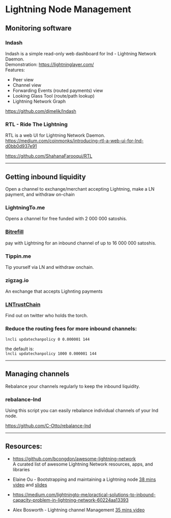# Lightning Node Management

## Monitoring software

### lndash

lndash is a simple read-only web dashboard for lnd - Lightning Network Daemon.  
Demonstration: https://lightninglayer.com/  
Features:

* Peer view
* Channel view
* Forwarding Events (routed payments) view
* Looking Glass Tool (route/path lookup)
* Lightning Network Graph

https://github.com/djmelik/lndash

### RTL - Ride The Lightning

RTL is a web UI for Lightning Network Daemon.  
https://medium.com/coinmonks/introducing-rtl-a-web-ui-for-lnd-d0bb0d937e91

https://github.com/ShahanaFarooqui/RTL

---
## Getting inbound liquidity

Open a channel to exchange/merchant accepting Lightning, make a LN payment, and withdraw on-chain

### LightningTo.me
Opens a channel for free funded with 2 000 000 satoshis.

### [Bitrefill](https://www.bitrefill.com/buy/lightning-channel/lightning/?hl=en)
pay with Lightning for an inbound channel of up to 16 000 000 satoshis.

### Tippin.me
Tip yourself via LN and withdraw onchain.

### zigzag.io
An exchange that accepts Lighnting payments

### [LNTrustChain](https://www.youtube.com/watch?v=89TSOayiqtA&feature=youtu.be)
Find out on twitter who holds the torch.

### Reduce the routing fees for more inbound channels:

```lncli updatechanpolicy 0 0.000001 144```

the default is:  
 ```lncli updatechanpolicy 1000 0.000001 144```

---
## Managing channels

Rebalance your channels regularly to keep the inbound liquidity.

### rebalance-lnd

Using this script you can easily rebalance individual channels of your lnd node.

https://github.com/C-Otto/rebalance-lnd


---
## Resources:
* https://github.com/bcongdon/awesome-lightning-network  
A curated list of awesome Lightning Network resources, apps, and libraries

* Elaine Ou - Bootstrapping and maintaining a Lightning node [38 mins video](https://www.youtube.com/watch?v=qX4Z3JY1094)
and [slides](https://lightningresidency.com/assets/presentations/Ou_Bootstrapping_and_Maintaining_a_Lightning_Node.pdf)

* https://medium.com/lightningto-me/practical-solutions-to-inbound-capacity-problem-in-lightning-network-60224aa13393

* Alex Bosworth - Lightning channel Management [35 mins video](https://www.youtube.com/watch?v=HlPIB6jt6ww&feature=youtu.be)